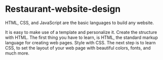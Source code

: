 # Restaurant-website-design
HTML, CSS, and JavaScript are the basic languages to build any website.

It is easy to make use of a template and personalize it.
Create the structure with HTML. The first thing you have to learn, is HTML, the standard markup language for creating web pages.
Style with CSS. The next step is to learn CSS, to set the layout of your web page with beautiful colors, fonts, and much more.
